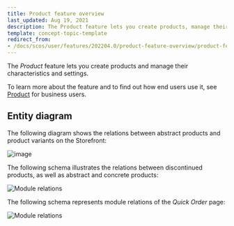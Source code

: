 ```yaml
---
title: Product feature overview
last_updated: Aug 19, 2021
description: The Product feature lets you create products, manage their characteristics and settings.
template: concept-topic-template
redirect_from:
- /docs/scos/user/features/202204.0/product-feature-overview/product-feature-overview.html
---
```


The _Product_ feature lets you create products and manage their characteristics and settings.

To learn more about the feature and to find out how end users use it, see [Product](/docs/scos/user/features/{{page.version}}/product-feature-overview/product-feature-overview.html) for business users.


## Entity diagram

The following diagram shows the relations between abstract products and product variants on the Storefront:

<div class="width-100">

![image](https://spryker.s3.eu-central-1.amazonaws.com/docs/Features/Product+Management/Product+Abstraction/product-abstraction.png)

</div>

The following schema illustrates the relations between discontinued products, as well as abstract and concrete products:

<div class="width-100">

![Module relations](https://spryker.s3.eu-central-1.amazonaws.com/docs/Features/Product+Management/Discontinued+Products/Discontinued+Products+Feature+Overview/discontinued-schema.png)

</div>


The following schema represents module relations of the _Quick Order_ page:

<div class="width-100">

![Module relations](https://spryker.s3.eu-central-1.amazonaws.com/docs/Features/Search+and+Filter/Search+Widget+for+Concrete+Products+Overview/module-relations.png)

</div>
